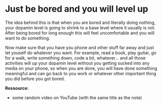 # Just be bored and you will level up 

The idea behind this is that when you are bored and literally doing nothing, your dopamin level is going to shrink to a base level where it usually is not. 
After being bored for long enough this will feel uncomfortable and you will want to do something.

Now make sure that you have you phone and other stuff far away and just let youself do whatever you want. For example, read a book, play guitar, go for a walk, write something down, code a bit, whatever... and all those activities will up your dopamin level without you getting sucked into any media on your phone, so when you are done, you will have done something meaningful and can go back to you work or whatever other important thing you did before you got bored.

**Ressource:**
- some random video on YouTube (with the same title as the note)

